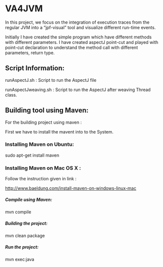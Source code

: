 # VA4JVM
In this project, we focus on the integration of execution traces from the regular JVM into a “jpf-visual” tool 
and visualize different run-time events.

Initially I have created the simple program which have different methods with different parameters. I have created aspectJ 
point-cut and played with point-cut declaration to understand the method call with different parameters, return type.

## Script Information:
runAspectJ.sh : Script to run the AspectJ file

runAspectJweaving.sh : Script to run the AspectJ after weaving Thread class.

## Building tool using Maven:
For the building project using maven :

First we have to install the mavent into to the System.

### Installing Maven on Ubuntu:
sudo apt-get install maven
### Installing Maven on Mac OS X :
Follow the instruction given in link :

http://www.baeldung.com/install-maven-on-windows-linux-mac

##### Compile using Maven:<br /> 
mvn compile <br /> 
##### Building the project:
mvn clean package <br /> 
##### Run the project:
mvn exec:java <br /> 

